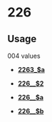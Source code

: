# 226

## Usage

004 values

-   **[2263\_$a](../../tags/226/2263_a-1.md)**  

-   **[226\_\_$2](../../tags/226/226__2-2.md)**  

-   **[226\_\_$a](../../tags/226/226__a-3.md)**  

-   **[226\_\_$b](../../tags/226/226__b-4.md)**  


